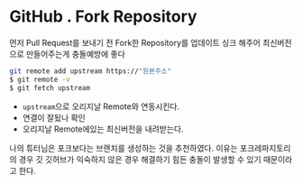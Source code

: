 # GitHub . Fork Repository

먼저 Pull Request를 보내기 전 Fork한 Repository를 업데이트 싱크 해주어 최신버전으로 만들어주는게 충돌예방에 좋다

```bash
git remote add upstream https://"원본주소"
$ git remote -v
$ git fetch upstream
```

* `upstream`으로 오리지날 Remote와 연동시킨다.
* 연결이 잘됬나 확인
* 오리지날 Remote에있는 최신버전을 내려받는다.

나의 튜터님은 포크보다는 브랜치를 생성하는 것을 추천하였다.
이유는 포크레파지토리의 경우 깃 깃허브가 익숙하지 않은 경우 해결하기 힘든 충돌이 발생할 수 있기 때문이라고 한다.
